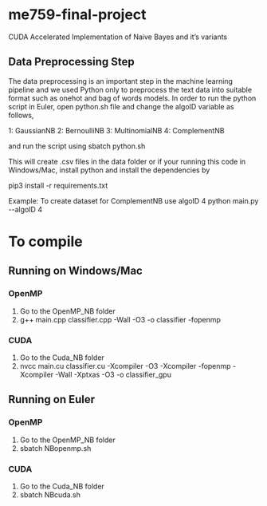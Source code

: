 # me759-final-project
CUDA Accelerated Implementation of Naive Bayes and it’s variants

## Data Preprocessing Step 
The data preprocessing is an important step in the machine learning pipeline and we used Python only to preprocess the text data into suitable format such as onehot and bag of words models. In order to run the python script in Euler, open python.sh file and change the algoID variable as follows, 

1: GaussianNB
2: BernoulliNB
3: MultinomialNB
4: ComplementNB

and run the script using 
sbatch python.sh 

This will create .csv files in the data folder or if your running this code in Windows/Mac, install python and install the dependencies by 

pip3 install -r requirements.txt

Example: To create dataset for ComplementNB use algoID 4 
python main.py --algoID 4 

# To compile

## Running on Windows/Mac 
### OpenMP
1. Go to the OpenMP\_NB folder <br>
2. g++ main.cpp classifier.cpp -Wall -O3 -o classifier -fopenmp 

### CUDA
1. Go to the Cuda\_NB folder <br>
2. nvcc main.cu classifier.cu -Xcompiler -O3 -Xcompiler -fopenmp -Xcompiler -Wall -Xptxas -O3 -o classifier\_gpu <br>

## Running on Euler 
### OpenMP
1. Go to the OpenMP\_NB folder <br>
2. sbatch NBopenmp.sh 

### CUDA
1. Go to the Cuda\_NB folder <br>
2. sbatch NBcuda.sh 
